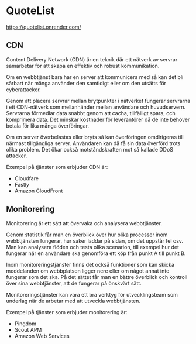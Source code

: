 # QuoteList

https://quotelist.onrender.com/

## CDN

Content Delivery Network (CDN) är en teknik där ett nätverk av servrar samarbetar för att skapa en effektiv och robust kommunikation.

Om en webbtjänst bara har en server att kommunicera med så kan det bli sårbart när många använder den samtidigt eller om den utsätts för cyberattacker.

Genom att placera servrar mellan brytpunkter i nätverket fungerar servrarna i ett CDN-nätverk som mellanhänder mellan användare och huvudservern. Servrarna förmedlar data snabbt genom att cacha, tillfälligt spara, och komprimera data. Det minskar kostnader för leverantörer då de inte behöver betala för lika många överföringar.

Om en server överbelastas eller bryts så kan överföringen omdirigeras till närmast tillgängliga server. Användaren kan då få sin data överförd trots olika problem. Det ökar också motståndskraften mot så kallade DDoS attacker.

Exempel på tjänster som erbjuder CDN är:

- Cloudfare
- Fastly
- Amazon CloudFront

## Monitorering

Monitorering är ett sätt att övervaka och analysera webbtjänster.

Genom statistik får man en överblick över hur olika processer inom webbtjänsten fungerar, hur saker laddar på sidan, om det uppstår fel osv. Man kan analysera flöden och testa olika scenarion, till exempel hur det fungerar när en användare ska genomföra ett köp från punkt A till punkt B.

Inom monitoreringstjänster finns det också funktioner som kan skicka meddelanden om webbplatsen ligger nere eller om något annat inte fungerar som det ska. På det sättet får man en bättre överblick och kontroll över sina webbtjänster, att de fungerar på önskvärt sätt.

Monitoreringstjänster kan vara ett bra verktyg för utvecklingsteam som underlag när de arbetar med att utveckla webbtjänsten.

Exempel på tjänster som erbjuder monitorering är:

- Pingdom
- Scout APM
- Amazon Web Services
